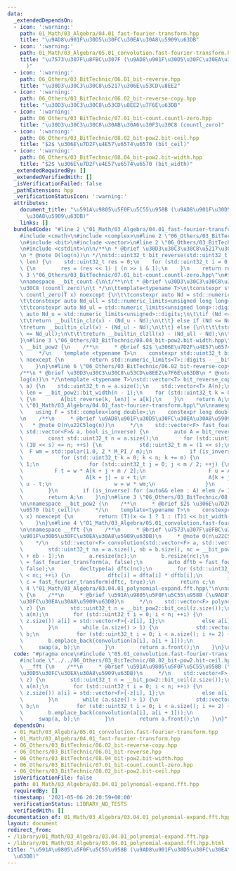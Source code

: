 ```yaml
---
data:
  _extendedDependsOn:
  - icon: ':warning:'
    path: 01_Math/03_Algebra/04.01_fast-fourier-transform.hpp
    title: "\u9AD8\u901F\u30D5\u30FC\u30EA\u30A8\u5909\u63DB"
  - icon: ':warning:'
    path: 01_Math/03_Algebra/05.01_convolution.fast-fourier-transform.hpp
    title: "\u7573\u307F\u8FBC\u307F (\u9AD8\u901F\u30D5\u30FC\u30EA\u30A8\u5909\u63DB\
      )"
  - icon: ':warning:'
    path: 06_Others/03_BitTechnic/06.01_bit-reverse.hpp
    title: "\u30D3\u30C3\u30C8\u5217\u306E\u53CD\u8EE2"
  - icon: ':warning:'
    path: 06_Others/03_BitTechnic/06.02_bit-reverse-copy.hpp
    title: "\u30D3\u30C3\u30C8\u53CD\u8EE2\u7F6E\u63DB"
  - icon: ':warning:'
    path: 06_Others/03_BitTechnic/07.01_bit-count.countl-zero.hpp
    title: "\u30D3\u30C3\u30C8\u30AB\u30A6\u30F3\u30C8 (countl_zero)"
  - icon: ':warning:'
    path: 06_Others/03_BitTechnic/08.02_bit-pow2.bit-ceil.hpp
    title: "$2$ \u306E\u7D2F\u4E57\u6574\u6570 (bit_ceil)"
  - icon: ':warning:'
    path: 06_Others/03_BitTechnic/08.04_bit-pow2.bit-width.hpp
    title: "$2$ \u306E\u7D2F\u4E57\u6574\u6570 (bit_width)"
  _extendedRequiredBy: []
  _extendedVerifiedWith: []
  _isVerificationFailed: false
  _pathExtension: hpp
  _verificationStatusIcon: ':warning:'
  attributes:
    document_title: "\u591A\u9805\u5F0F\u5C55\u958B (\u9AD8\u901F\u30D5\u30FC\u30EA\
      \u30A8\u5909\u63DB)"
    links: []
  bundledCode: "#line 2 \"01_Math/03_Algebra/04.01_fast-fourier-transform.hpp\"\n\
    #include <cmath>\n#include <complex>\n#line 2 \"06_Others/03_BitTechnic/06.02_bit-reverse-copy.hpp\"\
    \n#include <bit>\n#include <vector>\n#line 2 \"06_Others/03_BitTechnic/06.01_bit-reverse.hpp\"\
    \n#include <cstdint>\n\n/**\n * @brief \u30D3\u30C3\u30C8\u5217\u306E\u53CD\u8EE2\
    \n * @note O(log(n))\n */\nstd::uint32_t bit_reverse(std::uint32_t n, std::uint32_t\
    \ len) {\n    std::uint32_t res = 0;\n    for (std::uint32_t i = 0; i < len; ++i)\
    \ {\n        res = (res << 1) | (n >> i & 1);\n    }\n    return res;\n}\n#line\
    \ 3 \"06_Others/03_BitTechnic/07.01_bit-count.countl-zero.hpp\"\n#include <limits>\n\
    \nnamespace __bit_count {\n\t/**\n\t * @brief \u30D3\u30C3\u30C8\u30AB\u30A6\u30F3\
    \u30C8 (countl_zero)\n\t */\n\ttemplate<typename T>\n\tconstexpr std::uint32_t\
    \ countl_zero(T x) noexcept {\n\t\tconstexpr auto Nd = std::numeric_limits<T>::digits;\n\
    \t\tconstexpr auto Nd_ull = std::numeric_limits<unsigned long long>::digits;\n\
    \t\tconstexpr auto Nd_ul = std::numeric_limits<unsigned long>::digits;\n\t\tconstexpr\
    \ auto Nd_u = std::numeric_limits<unsigned>::digits;\n\t\tif (Nd <= Nd_u) {\n\t\
    \t\treturn __builtin_clz(x) - (Nd_u - Nd);\n\t\t} else if (Nd <= Nd_ul) {\n\t\t\
    \treturn __builtin_clzl(x) - (Nd_ul - Nd);\n\t\t} else {\n\t\t\tstatic_assert(Nd\
    \ <= Nd_ull);\n\t\t\treturn __builtin_clzll(x) - (Nd_ull - Nd);\n\t\t}\n\t}\n\
    }\n#line 3 \"06_Others/03_BitTechnic/08.04_bit-pow2.bit-width.hpp\"\n\nnamespace\
    \ __bit_pow2 {\n    /**\n     * @brief $2$ \u306E\u7D2F\u4E57\u6574\u6570 (bit_width)\n\
    \     */\n    template <typename T>\n    constexpr std::uint32_t bit_width(T x)\
    \ noexcept {\n        return std::numeric_limits<T>::digits - __bit_count::countl_zero(x);\n\
    \    }\n}\n#line 6 \"06_Others/03_BitTechnic/06.02_bit-reverse-copy.hpp\"\n\n\
    /**\n * @brief \u30D3\u30C3\u30C8\u53CD\u8EE2\u7F6E\u63DB\n * @note O(n\u22C5\
    log(n))\n */\ntemplate <typename T>\nstd::vector<T> bit_reverse_copy(std::vector<T>\
    \ a) {\n    std::uint32_t n = a.size();\n    std::vector<T> A(n);\n    std::uint32_t\
    \ len = __bit_pow2::bit_width(n - 1);\n    for (std::uint32_t k = 0; k < n; ++k)\
    \ {\n        A[bit_reverse(k, len)] = a[k];\n    }\n    return A;\n}\n#line 5\
    \ \"01_Math/03_Algebra/04.01_fast-fourier-transform.hpp\"\n\nnamespace __fft {\n\
    \    using F = std::complex<long double>;\n    constexpr long double EPS = 1e-12;\n\
    \n    /**\n     * @brief \u9AD8\u901F\u30D5\u30FC\u30EA\u30A8\u5909\u63DB\n  \
    \   * @note O(n\u22C5log(n))\n     */\n    std::vector<F> fast_fourier_transform(const\
    \ std::vector<F>& a, bool is_inverse) {\n        auto A = bit_reverse_copy(a);\n\
    \        const std::uint32_t n = a.size();\n        for (std::uint32_t s = 1;\
    \ (1U << s) <= n; ++s) {\n            std::uint32_t m = (1 << s);\n          \
    \  F wm = std::polar(1.0, 2 * M_PI / m);\n            if (is_inverse) wm = std::conj(wm);\n\
    \            for (std::uint32_t k = 0; k < n; k += m) {\n                F w =\
    \ 1;\n                for (std::uint32_t j = 0; j < m / 2; ++j) {\n          \
    \          F t = w * A[k + j + m / 2];\n                    F u = A[k + j];\n\
    \                    A[k + j] = u + t;\n                    A[k + j + m / 2] =\
    \ u - t;\n                    w = w * wm;\n                }\n            }\n\
    \        }\n        if (is_inverse) for (auto&& elem : A) elem /= 1.0f * n;\n\
    \        return A;\n    }\n}\n#line 3 \"06_Others/03_BitTechnic/08.02_bit-pow2.bit-ceil.hpp\"\
    \n\nnamespace __bit_pow2 {\n    /**\n     * @brief $2$ \u306E\u7D2F\u4E57\u6574\
    \u6570 (bit_ceil)\n     */\n    template<typename T>\n    constexpr T bit_ceil(T\
    \ x) noexcept {\n        return (T)(x <= 1 ? 1 : (T)1 << bit_width((T)(x - 1)));\n\
    \    }\n}\n#line 4 \"01_Math/03_Algebra/05.01_convolution.fast-fourier-transform.hpp\"\
    \n\nnamespace __fft {\n    /**\n     * @brief \u7573\u307F\u8FBC\u307F (\u9AD8\
    \u901F\u30D5\u30FC\u30EA\u30A8\u5909\u63DB)\n     * @note O(n\u22C5log(n))\n \
    \    */\n    std::vector<F> convolution(std::vector<F> a, std::vector<F> b) {\n\
    \        std::uint32_t na = a.size(), nb = b.size(), nc = __bit_pow2::bit_ceil(na\
    \ + nb - 1);\n        a.resize(nc);\n        b.resize(nc);\n        auto dfta\
    \ = fast_fourier_transform(a, false);\n        auto dftb = fast_fourier_transform(b,\
    \ false);\n        decltype(a) dftc(nc);\n        for (std::uint32_t i = 0; i\
    \ < nc; ++i) {\n            dftc[i] = dfta[i] * dftb[i];\n        }\n        auto\
    \ c = fast_fourier_transform(dftc, true);\n        return c;\n    }\n}\n#line\
    \ 4 \"01_Math/03_Algebra/03.04.01_polynomial-expand.fft.hpp\"\n\nnamespace __fft\
    \ {\n    /**\n     * @brief \u591A\u9805\u5F0F\u5C55\u958B (\u9AD8\u901F\u30D5\
    \u30FC\u30EA\u30A8\u5909\u63DB)\n     */\n    std::vector<F> polynomial_expand(std::vector<F>\
    \ z) {\n        std::uint32_t n = __bit_pow2::bit_ceil(z.size());\n        std::vector<std::vector<F>>\
    \ a(n);\n        for (std::uint32_t i = 0; i < n; ++i) {\n            if (i <\
    \ z.size()) a[i] = std::vector<F>{-z[i], 1};\n            else a[i] = std::vector<F>{1};\n\
    \        }\n        while (a.size() > 1) {\n            std::vector<std::vector<F>>\
    \ b;\n            for (std::uint32_t i = 0; i < a.size(); i += 2) {\n        \
    \        b.emplace_back(convolution(a[i], a[i + 1]));\n            }\n       \
    \     swap(a, b);\n        }\n        return a.front();\n    }\n}\n"
  code: "#pragma once\n#include \"05.01_convolution.fast-fourier-transform.hpp\"\n\
    #include \"../../06_Others/03_BitTechnic/08.02_bit-pow2.bit-ceil.hpp\"\n\nnamespace\
    \ __fft {\n    /**\n     * @brief \u591A\u9805\u5F0F\u5C55\u958B (\u9AD8\u901F\
    \u30D5\u30FC\u30EA\u30A8\u5909\u63DB)\n     */\n    std::vector<F> polynomial_expand(std::vector<F>\
    \ z) {\n        std::uint32_t n = __bit_pow2::bit_ceil(z.size());\n        std::vector<std::vector<F>>\
    \ a(n);\n        for (std::uint32_t i = 0; i < n; ++i) {\n            if (i <\
    \ z.size()) a[i] = std::vector<F>{-z[i], 1};\n            else a[i] = std::vector<F>{1};\n\
    \        }\n        while (a.size() > 1) {\n            std::vector<std::vector<F>>\
    \ b;\n            for (std::uint32_t i = 0; i < a.size(); i += 2) {\n        \
    \        b.emplace_back(convolution(a[i], a[i + 1]));\n            }\n       \
    \     swap(a, b);\n        }\n        return a.front();\n    }\n}"
  dependsOn:
  - 01_Math/03_Algebra/05.01_convolution.fast-fourier-transform.hpp
  - 01_Math/03_Algebra/04.01_fast-fourier-transform.hpp
  - 06_Others/03_BitTechnic/06.02_bit-reverse-copy.hpp
  - 06_Others/03_BitTechnic/06.01_bit-reverse.hpp
  - 06_Others/03_BitTechnic/08.04_bit-pow2.bit-width.hpp
  - 06_Others/03_BitTechnic/07.01_bit-count.countl-zero.hpp
  - 06_Others/03_BitTechnic/08.02_bit-pow2.bit-ceil.hpp
  isVerificationFile: false
  path: 01_Math/03_Algebra/03.04.01_polynomial-expand.fft.hpp
  requiredBy: []
  timestamp: '2021-05-06 20:20:59+00:00'
  verificationStatus: LIBRARY_NO_TESTS
  verifiedWith: []
documentation_of: 01_Math/03_Algebra/03.04.01_polynomial-expand.fft.hpp
layout: document
redirect_from:
- /library/01_Math/03_Algebra/03.04.01_polynomial-expand.fft.hpp
- /library/01_Math/03_Algebra/03.04.01_polynomial-expand.fft.hpp.html
title: "\u591A\u9805\u5F0F\u5C55\u958B (\u9AD8\u901F\u30D5\u30FC\u30EA\u30A8\u5909\
  \u63DB)"
---
```

